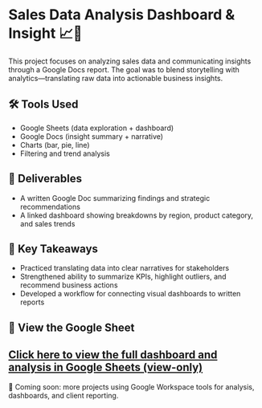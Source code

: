 # Sales Data Analysis Dashboard & Insight 📈📝

This project focuses on analyzing sales data and communicating insights through a Google Docs report. The goal was to blend storytelling with analytics—translating raw data into actionable business insights.

## 🛠️ Tools Used
- Google Sheets (data exploration + dashboard)
- Google Docs (insight summary + narrative)
- Charts (bar, pie, line)
- Filtering and trend analysis

## 📌 Deliverables
- A written Google Doc summarizing findings and strategic recommendations
- A linked dashboard showing breakdowns by region, product category, and sales trends

## 🎯 Key Takeaways
- Practiced translating data into clear narratives for stakeholders
- Strengthened ability to summarize KPIs, highlight outliers, and recommend business actions
- Developed a workflow for connecting visual dashboards to written reports

## 🔗 View the Google Sheet
[Click here to view the full dashboard and analysis in Google Sheets (view-only)](https://docs.google.com/spreadsheets/d/1bn5nzHz7EXV3wVNV2xRzGi1kJ9kncvZ2f5Y8sIJW2YA/edit?usp=sharing)
---

📁 Coming soon: more projects using Google Workspace tools for analysis, dashboards, and client reporting.
